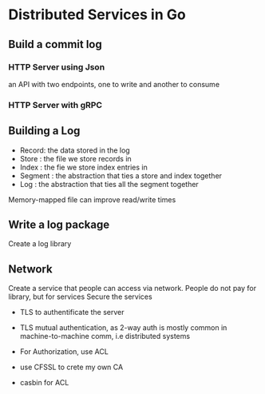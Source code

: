 # Distributed Services in Go

## Build a commit log

### HTTP Server using Json
an API with two endpoints, 
one to write and another to consume

### HTTP Server with gRPC

## Building a Log

- Record: the data stored in the log
- Store : the file we store records in
- Index : the fie we store index entries in
- Segment : the abstraction that ties a store and index together
- Log : the abstraction that ties all the segment together

Memory-mapped file can improve read/write times


## Write a log package
Create a log library

## Network
Create a service that people can access via network. People do not pay for library, but for services
Secure the services
- TLS to authentificate the server
- TLS mutual authentication, as 2-way auth is mostly common in machine-to-machine comm, i.e distributed systems

- For Authorization, use ACL

- use CFSSL to crete my own CA
- casbin for ACL